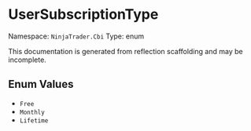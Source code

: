 # UserSubscriptionType

Namespace: `NinjaTrader.Cbi`
Type: enum

This documentation is generated from reflection scaffolding and may be incomplete.

## Enum Values
- `Free`
- `Monthly`
- `Lifetime`
